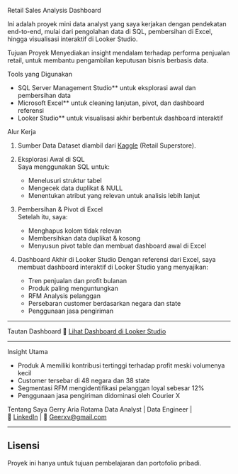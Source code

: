 Retail Sales Analysis Dashboard

Ini adalah proyek mini data analyst yang saya kerjakan dengan pendekatan end-to-end, mulai dari pengolahan data di SQL, pembersihan di Excel, hingga visualisasi interaktif di Looker Studio.

Tujuan Proyek
Menyediakan insight mendalam terhadap performa penjualan retail, untuk membantu pengambilan keputusan bisnis berbasis data.


Tools yang Digunakan
- SQL Server Management Studio** untuk eksplorasi awal dan pembersihan data
- Microsoft Excel** untuk cleaning lanjutan, pivot, dan dashboard referensi
- Looker Studio** untuk visualisasi akhir berbentuk dashboard interaktif

Alur Kerja

1. Sumber Data
   Dataset diambil dari [Kaggle](https://www.kaggle.com/) (Retail Superstore).

2. Eksplorasi Awal di SQL  
   Saya menggunakan SQL untuk:
   - Menelusuri struktur tabel
   - Mengecek data duplikat & NULL
   - Menentukan atribut yang relevan untuk analisis lebih lanjut

3. Pembersihan & Pivot di Excel  
   Setelah itu, saya:
   - Menghapus kolom tidak relevan
   - Membersihkan data duplikat & kosong
   - Menyusun pivot table dan membuat dashboard awal di Excel

4. Dashboard Akhir di Looker Studio
   Dengan referensi dari Excel, saya membuat dashboard interaktif di Looker Studio yang menyajikan:
   - Tren penjualan dan profit bulanan
   - Produk paling menguntungkan
   - RFM Analysis pelanggan
   - Persebaran customer berdasarkan negara dan state
   - Penggunaan jasa pengiriman

---

Tautan Dashboard
🔗 [Lihat Dashboard di Looker Studio](https://lookerstudio.google.com/reporting/42d155b7-b0ac-4be8-badf-de3492cd4130)

---

Insight Utama
- Produk A memiliki kontribusi tertinggi terhadap profit meski volumenya kecil
- Customer tersebar di 48 negara dan 38 state
- Segmentasi RFM mengidentifikasi pelanggan loyal sebesar 12%
- Penggunaan jasa pengiriman didominasi oleh Courier X


Tentang Saya
Gerry Aria Rotama
Data Analyst | Data Engineer |  
🔗 [LinkedIn](www.linkedin.com/in/geriariarotama) | 📧 Geerxv@gmail.com

---

## Lisensi
Proyek ini hanya untuk tujuan pembelajaran dan portofolio pribadi.
